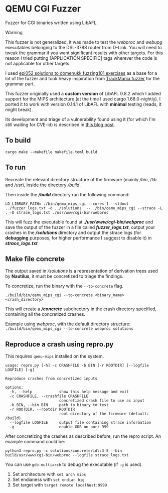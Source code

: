 # QEMU CGI Fuzzer
Fuzzer for CGI binaries written using LibAFL.

> [!WARNING]  
> This fuzzer is not generalized, it was made to test the *webproc* and *webupg* executables belonging to the DSL-3788 router from D-Link. You will need to tweak the grammar if you want significant results with other targets. For this reason I tried putting \[APPLICATION SPECIFIC\] tags wherever the code is not applicable for other targets.

I used [epi052 solutions to domenukk fuzzing101 exercises](https://github.com/epi052/fuzzing-101-solutions/) as a base for a lot of the fuzzer and took heavy inspiration from [TrackMania fuzzer](https://github.com/RickdeJager/TrackmaniaFuzzer/) for the grammar part.

This fuzzer originally used a **custom version** of LibAFL 0.8.2 which I added support for the MIPS architecture (at the time I used cargo 1.68.0-nightly). I ported it to work with version 0.14.1 of LibAFL with **minimal** testing (reads, it might break).

Its development and triage of a vulnerability found using it (for which I'm still waiting for CVE-id) is described in [this blog post](https://blog.sparrrgh.me/fuzzing/embedded/2025/01/26/fuzzing-embedded-systems-2.html).

## To build
`cargo make --makefile makefile.toml build`

## To run
Recreate the relevant directory structure of the firmware (mainly */bin*, */lib* and */usr*), inside the directory */build*.

Then inside the ***/build*** directory run the following command:

`LD_LIBRARY_PATH= ./bin/qemu_mips_cgi --cores 1 --stdout ../fuzzer_logs.txt -o ../solutions  -- ./bin/qemu_mips_cgi --strace -L . -D strace_logs.txt ./usr/www/cgi-bin/webproc`

This will fuzz the executable found at ***./usr/www/cgi-bin/webproc*** and save the output of the fuzzer in a file called ***fuzzer_logs.txt***, output your crashes in the ***/solutions*** directory and output the strace logs (for **debugging** purposes, for higher performance I suggest to disable it) in ***strace_logs.txt***

## Make file concrete
The output saved in */solutions* is a representation of derivation trees used by **Nautilus**, it must be concretized to triage the findings.

To concretize, run the binary with the `--to-concrete` flag.

`./build/bin/qemu_mips_cgi --to-concrete <binary_name> <crash_directory>`

This will create a ***/concrete*** subdirectory in the crash directory specified, containing all the concretized crashes.

Example using *webproc*, with the default directory structure:
`./build/bin/qemu_mips_cgi --to-concrete webproc solutions`

## Reproduce a crash using repro.py
This requires `qemu-mips` installed on the system.
```
usage: repro.py [-h] -c CRASHFILE -b BIN [-r ROOTDIR] [--logfile LOGFILE] [-g]

Reproduce crashes from concretized inputs

options:
  -h, --help            show this help message and exit
  -c CRASHFILE, --crashfile CRASHFILE
                        concretized crash file to use as input
  -b BIN, --bin BIN     path to binary to test
  -r ROOTDIR, --rootdir ROOTDIR
                        root directory of the firmware (default: /build)
  --logfile LOGFILE     output file containing strace information
  -g                    enable GDB on port 999
  ```

After concretizing the crashes as described before, run the repro script.
An example command could be:

`python3 repro.py -c solutions/concrete/id\:3-5 --bin build/usr/www/cgi-bin/webproc --logfile strace_logs.txt`

You can use `gdb-multiarch` to debug the executable (if `-g` is used).
1. Set architecture with `set arch mips`
2. Set endianess with `set endian big`
3. Set target with `target remote localhost:9999`
